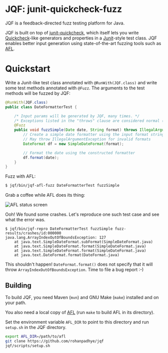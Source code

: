 # JQF: junit-quickcheck-fuzz

JQF is a feedback-directed fuzz testing platform for Java. 

JQF is built on top of [junit-quickcheck](https://github.com/pholser/junit-quickcheck), which itself lets you write [Quickcheck](http://www.cse.chalmers.se/~rjmh/QuickCheck/manual.html)-like generators and properties in a [Junit](http://junit.org)-style test class. JQF enables better input generation using state-of-the-art fuzzing tools such as [AFL](http://lcamtuf.coredump.cx/afl). 

# Quickstart

Write a Junit-like test class annotated with `@RunWith(JQF.class)` and write some test methods annotated with `@Fuzz`. The arguments to the test methods will be fuzzed by JQF:

```java
@RunWith(JQF.class)
public class DateFormatterTest {

    /* Input params will be generated by JQF, many times. */
    /* Exceptions listed in the "throws" clause are considered normal (tests will pass on throw) */
    @Fuzz
    public void fuzzSimple(Date date, String format) throws IllegalArgumentException {
        // Create a simple date formatter using the input format string
        // May throw IllegalArgumentException for invalid formats
        DateFormat df = new SimpleDateFormat(format);

        // Format the date using the constructed formatter
        df.format(date);
    }
}
```


Fuzz with AFL:
```bash
$ jqf/bin/jqf-afl-fuzz DateFormatterTest fuzzSimple
```

Grab a coffee while AFL does its thing:

![AFL status screen](https://raw.githubusercontent.com/wiki/rohanpadhye/jqf/images/AFL-DateFormatter.png?token=AECYMpic7QZ24GarENgw-UNtuD8c93kHks5aOG25wA%3D%3D)

Ooh! We found some crashes. Let's reproduce one such test case and see what the error was.

```
$ jqf/bin/jqf-repro DateFormatterTest fuzzSimple fuzz-results/crashes/id:000000
java.lang.ArrayIndexOutOfBoundsException: 127
	at java.text.SimpleDateFormat.subFormat(SimpleDateFormat.java)
	at java.text.SimpleDateFormat.format(SimpleDateFormat.java)
	at java.text.SimpleDateFormat.format(SimpleDateFormat.java)
	at java.text.DateFormat.format(DateFormat.java)
```

This shouldn't happen! `DateFormat.format()` does not specify that it will throw `ArrayIndexOutOfBoundsException`. Time to file a bug report :-)


## Building 

To build JQF, you need Maven (`mvn`) and GNU Make (`make`) installed and on your path. 

You also need a local copy of [AFL](lcamtuf.coredump.cx/afl) (run `make` to build AFL in its directory). 

Set the environment variable `AFL_DIR` to point to this directory and run `setup.sh` in the JQF directory.

```bash
export AFL_DIR=/path/to/afl
git clone https://github.com/rohanpadhye/jqf
jqf/scripts/setup.sh 
```
